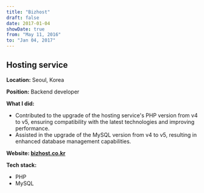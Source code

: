 ```yaml
---
title: "Bizhost"
draft: false
date: 2017-01-04
showDate: true
from: "May 11, 2016"
to: "Jan 04, 2017"
---
```


## Hosting service

**Location:** Seoul, Korea

**Position:** Backend developer

**What I did:**

- Contributed to the upgrade of the hosting service's PHP version from v4 to v5, ensuring compatibility with the latest technologies and improving performance.
- Assisted in the upgrade of the MySQL version from v4 to v5, resulting in enhanced database management capabilities.

**Website: [bizhost.co.kr](https://www.bizhost.co.kr)**

**Tech stack:**

- PHP
- MySQL
